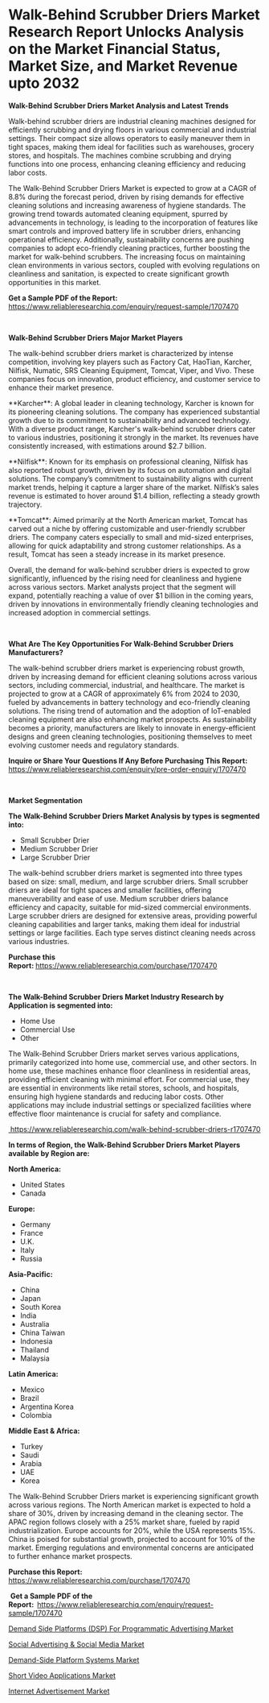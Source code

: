 <p><h1>Walk-Behind Scrubber Driers Market Research Report Unlocks Analysis on the Market Financial Status, Market Size, and Market Revenue upto 2032</h1></p><p><strong>Walk-Behind Scrubber Driers Market Analysis and Latest Trends</strong></p>
<p><p>Walk-behind scrubber driers are industrial cleaning machines designed for efficiently scrubbing and drying floors in various commercial and industrial settings. Their compact size allows operators to easily maneuver them in tight spaces, making them ideal for facilities such as warehouses, grocery stores, and hospitals. The machines combine scrubbing and drying functions into one process, enhancing cleaning efficiency and reducing labor costs.</p><p>The Walk-Behind Scrubber Driers Market is expected to grow at a CAGR of 8.8% during the forecast period, driven by rising demands for effective cleaning solutions and increasing awareness of hygiene standards. The growing trend towards automated cleaning equipment, spurred by advancements in technology, is leading to the incorporation of features like smart controls and improved battery life in scrubber driers, enhancing operational efficiency. Additionally, sustainability concerns are pushing companies to adopt eco-friendly cleaning practices, further boosting the market for walk-behind scrubbers. The increasing focus on maintaining clean environments in various sectors, coupled with evolving regulations on cleanliness and sanitation, is expected to create significant growth opportunities in this market.</p></p>
<p><strong>Get a Sample PDF of the Report:&nbsp;</strong> <a href="https://www.reliableresearchiq.com/enquiry/request-sample/1707470?utm_campaign=1102&utm_medium=2&utm_source=Github&utm_content=ia&utm_term=25032025&utm_id=walk-behind-scrubber-driers">https://www.reliableresearchiq.com/enquiry/request-sample/1707470</a></p>
<p>&nbsp;</p>
<p><strong>Walk-Behind Scrubber Driers Major Market Players</strong></p>
<p><p>The walk-behind scrubber driers market is characterized by intense competition, involving key players such as Factory Cat, HaoTian, Karcher, Nilfisk, Numatic, SRS Cleaning Equipment, Tomcat, Viper, and Vivo. These companies focus on innovation, product efficiency, and customer service to enhance their market presence.</p><p>**Karcher**: A global leader in cleaning technology, Karcher is known for its pioneering cleaning solutions. The company has experienced substantial growth due to its commitment to sustainability and advanced technology. With a diverse product range, Karcher's walk-behind scrubber driers cater to various industries, positioning it strongly in the market. Its revenues have consistently increased, with estimations around $2.7 billion.</p><p>**Nilfisk**: Known for its emphasis on professional cleaning, Nilfisk has also reported robust growth, driven by its focus on automation and digital solutions. The company’s commitment to sustainability aligns with current market trends, helping it capture a larger share of the market. Nilfisk’s sales revenue is estimated to hover around $1.4 billion, reflecting a steady growth trajectory.</p><p>**Tomcat**: Aimed primarily at the North American market, Tomcat has carved out a niche by offering customizable and user-friendly scrubber driers. The company caters especially to small and mid-sized enterprises, allowing for quick adaptability and strong customer relationships. As a result, Tomcat has seen a steady increase in its market presence.</p><p>Overall, the demand for walk-behind scrubber driers is expected to grow significantly, influenced by the rising need for cleanliness and hygiene across various sectors. Market analysts project that the segment will expand, potentially reaching a value of over $1 billion in the coming years, driven by innovations in environmentally friendly cleaning technologies and increased adoption in commercial settings.</p></p>
<p>&nbsp;</p>
<p><strong>What Are The Key Opportunities For Walk-Behind Scrubber Driers Manufacturers?</strong></p>
<p><p>The walk-behind scrubber driers market is experiencing robust growth, driven by increasing demand for efficient cleaning solutions across various sectors, including commercial, industrial, and healthcare. The market is projected to grow at a CAGR of approximately 6% from 2024 to 2030, fueled by advancements in battery technology and eco-friendly cleaning solutions. The rising trend of automation and the adoption of IoT-enabled cleaning equipment are also enhancing market prospects. As sustainability becomes a priority, manufacturers are likely to innovate in energy-efficient designs and green cleaning technologies, positioning themselves to meet evolving customer needs and regulatory standards.</p></p>
<p><strong>Inquire or Share Your Questions If Any Before Purchasing This Report:</strong> <a href="https://www.reliableresearchiq.com/enquiry/pre-order-enquiry/1707470?utm_campaign=1102&utm_medium=2&utm_source=Github&utm_content=ia&utm_term=25032025&utm_id=walk-behind-scrubber-driers">https://www.reliableresearchiq.com/enquiry/pre-order-enquiry/1707470</a></p>
<p>&nbsp;</p>
<p><strong>Market Segmentation</strong></p>
<p><strong>The Walk-Behind Scrubber Driers Market Analysis by types is segmented into:</strong></p>
<p><ul><li>Small Scrubber Drier</li><li>Medium Scrubber Drier</li><li>Large Scrubber Drier</li></ul></p>
<p><p>The walk-behind scrubber driers market is segmented into three types based on size: small, medium, and large scrubber driers. Small scrubber driers are ideal for tight spaces and smaller facilities, offering maneuverability and ease of use. Medium scrubber driers balance efficiency and capacity, suitable for mid-sized commercial environments. Large scrubber driers are designed for extensive areas, providing powerful cleaning capabilities and larger tanks, making them ideal for industrial settings or large facilities. Each type serves distinct cleaning needs across various industries.</p></p>
<p><strong>Purchase this Report:&nbsp;</strong><a href="https://www.reliableresearchiq.com/purchase/1707470?utm_campaign=1102&utm_medium=2&utm_source=Github&utm_content=ia&utm_term=25032025&utm_id=walk-behind-scrubber-driers">https://www.reliableresearchiq.com/purchase/1707470</a></p>
<p>&nbsp;</p>
<p><strong>The Walk-Behind Scrubber Driers Market Industry Research by Application is segmented into:</strong></p>
<p><ul><li>Home Use</li><li>Commercial Use</li><li>Other</li></ul></p>
<p><p>The Walk-Behind Scrubber Driers market serves various applications, primarily categorized into home use, commercial use, and other sectors. In home use, these machines enhance floor cleanliness in residential areas, providing efficient cleaning with minimal effort. For commercial use, they are essential in environments like retail stores, schools, and hospitals, ensuring high hygiene standards and reducing labor costs. Other applications may include industrial settings or specialized facilities where effective floor maintenance is crucial for safety and compliance.</p></p>
<p><a href="https://www.reliableresearchiq.com/walk-behind-scrubber-driers-r1707470?utm_campaign=1102&utm_medium=2&utm_source=Github&utm_content=ia&utm_term=25032025&utm_id=walk-behind-scrubber-driers">&nbsp;https://www.reliableresearchiq.com/walk-behind-scrubber-driers-r1707470</a></p>
<p><strong>In terms of Region, the Walk-Behind Scrubber Driers Market Players available by Region are:</strong></p>
<p>
    <p> <strong> North America: </strong>
        <ul>
            <li>United States</li>
            <li>Canada</li>
        </ul>
        </p> 
    <p> <strong> Europe: </strong>
        <ul>
            <li>Germany</li>
            <li>France</li>
            <li>U.K.</li>
            <li>Italy</li>
            <li>Russia</li>
        </ul>
        </p> 
    <p> <strong> Asia-Pacific: </strong>
        <ul>
            <li>China</li>
            <li>Japan</li>
            <li>South Korea</li>
            <li>India</li>
            <li>Australia</li>
            <li>China Taiwan</li>
            <li>Indonesia</li>
            <li>Thailand</li>
            <li>Malaysia</li>
        </ul>
        </p> 
    <p> <strong> Latin America: </strong>
        <ul>
            <li>Mexico</li>
            <li>Brazil</li>
            <li>Argentina Korea</li>
            <li>Colombia</li>
        </ul>
        </p> 
    <p> <strong> Middle East & Africa: </strong>
        <ul>
            <li>Turkey</li>
            <li>Saudi</li>
            <li>Arabia</li>
            <li>UAE</li>
            <li>Korea</li>
        </ul>
    </p>
    </p>
<p><p>The Walk-Behind Scrubber Driers market is experiencing significant growth across various regions. The North American market is expected to hold a share of 30%, driven by increasing demand in the cleaning sector. The APAC region follows closely with a 25% market share, fueled by rapid industrialization. Europe accounts for 20%, while the USA represents 15%. China is poised for substantial growth, projected to account for 10% of the market. Emerging regulations and environmental concerns are anticipated to further enhance market prospects.</p></p>
<p><strong>Purchase this Report: </strong><a href="https://www.reliableresearchiq.com/purchase/1707470?utm_campaign=1102&utm_medium=2&utm_source=Github&utm_content=ia&utm_term=25032025&utm_id=walk-behind-scrubber-driers">https://www.reliableresearchiq.com/purchase/1707470</a></p>
<p>&nbsp;<strong>Get a Sample PDF of the Report:&nbsp;&nbsp;</strong><a href="https://www.reliableresearchiq.com/enquiry/request-sample/1707470?utm_campaign=1102&utm_medium=2&utm_source=Github&utm_content=ia&utm_term=25032025&utm_id=walk-behind-scrubber-driers">https://www.reliableresearchiq.com/enquiry/request-sample/1707470</a></p>
<p><strong></strong></p>
<p><p><a href="https://github.com/fahieraudau9/Market-Research-Report-List-1/blob/main/demand-side-platforms-dsp-for-programmatic-advertising-market.md?utm_campaign=1102&utm_medium=2&utm_source=Github&utm_content=ia&utm_term=25032025&utm_id=walk-behind-scrubber-driers">Demand Side Platforms (DSP) For Programmatic Advertising Market</a></p><p><a href="https://github.com/zalubakoraka/Market-Research-Report-List-1/blob/main/social-advertising-social-media-market.md?utm_campaign=1102&utm_medium=2&utm_source=Github&utm_content=ia&utm_term=25032025&utm_id=walk-behind-scrubber-driers">Social Advertising & Social Media Market</a></p><p><a href="https://github.com/shiahbuyerin/Market-Research-Report-List-1/blob/main/demand-side-platform-systems-market.md?utm_campaign=1102&utm_medium=2&utm_source=Github&utm_content=ia&utm_term=25032025&utm_id=walk-behind-scrubber-driers">Demand-Side Platform Systems Market</a></p><p><a href="https://github.com/yaldotiedegq/Market-Research-Report-List-1/blob/main/short-video-applications-market.md?utm_campaign=1102&utm_medium=2&utm_source=Github&utm_content=ia&utm_term=25032025&utm_id=walk-behind-scrubber-driers">Short Video Applications Market</a></p><p><a href="https://github.com/sacmatidora/Market-Research-Report-List-1/blob/main/internet-advertisement-market.md?utm_campaign=1102&utm_medium=2&utm_source=Github&utm_content=ia&utm_term=25032025&utm_id=walk-behind-scrubber-driers">Internet Advertisement Market</a></p></p>